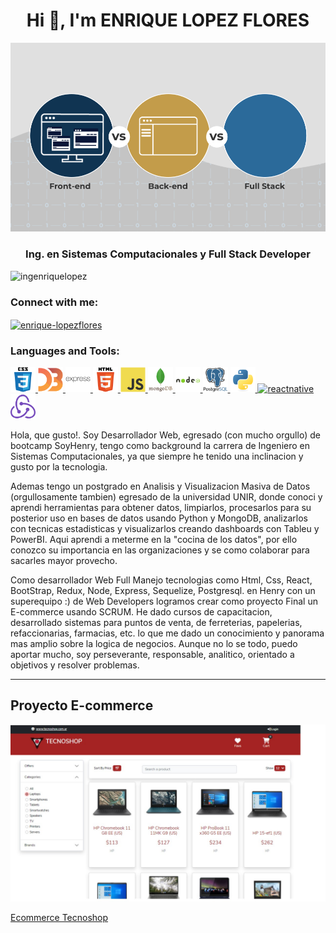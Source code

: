 
<h1 align="center">Hi 👋, I'm ENRIQUE LOPEZ FLORES</h1>
<p align="left"> <img src="https://github.com/ingenriquelopez/ingenriquelopez/blob/main/e058eecc0652ff38a4e7062cfcf08c9d.gif" alt="ingenriquelopez" /> </p>

<h3 align="center">Ing. en Sistemas Computacionales y Full Stack Developer</h3>

<p align="left"> <img src="https://komarev.com/ghpvc/?username=ingenriquelopez&label=Profile%20views&color=0e75b6&style=flat" alt="ingenriquelopez" /> </p>

<h3 align="left">Connect with me:</h3>
<p align="left">
<a href="https://linkedin.com/in/enrique-lopezflores" target="blank"><img align="center" src="https://raw.githubusercontent.com/rahuldkjain/github-profile-readme-generator/master/src/images/icons/Social/linked-in-alt.svg" alt="enrique-lopezflores" height="30" width="40" /></a>
</p>

<h3 align="left">Languages and Tools:</h3>
<p align="left"> <a href="https://www.w3schools.com/css/" target="_blank" rel="noreferrer"> <img src="https://raw.githubusercontent.com/devicons/devicon/master/icons/css3/css3-original-wordmark.svg" alt="css3" width="40" height="40"/> </a> <a href="https://d3js.org/" target="_blank" rel="noreferrer"> <img src="https://raw.githubusercontent.com/devicons/devicon/master/icons/d3js/d3js-original.svg" alt="d3js" width="40" height="40"/> </a> <a href="https://expressjs.com" target="_blank" rel="noreferrer"> <img src="https://raw.githubusercontent.com/devicons/devicon/master/icons/express/express-original-wordmark.svg" alt="express" width="40" height="40"/> </a> <a href="https://www.w3.org/html/" target="_blank" rel="noreferrer"> <img src="https://raw.githubusercontent.com/devicons/devicon/master/icons/html5/html5-original-wordmark.svg" alt="html5" width="40" height="40"/> </a> <a href="https://developer.mozilla.org/en-US/docs/Web/JavaScript" target="_blank" rel="noreferrer"> <img src="https://raw.githubusercontent.com/devicons/devicon/master/icons/javascript/javascript-original.svg" alt="javascript" width="40" height="40"/> </a> <a href="https://www.mongodb.com/" target="_blank" rel="noreferrer"> <img src="https://raw.githubusercontent.com/devicons/devicon/master/icons/mongodb/mongodb-original-wordmark.svg" alt="mongodb" width="40" height="40"/> </a> <a href="https://nodejs.org" target="_blank" rel="noreferrer"> <img src="https://raw.githubusercontent.com/devicons/devicon/master/icons/nodejs/nodejs-original-wordmark.svg" alt="nodejs" width="40" height="40"/> </a> <a href="https://www.postgresql.org" target="_blank" rel="noreferrer"> <img src="https://raw.githubusercontent.com/devicons/devicon/master/icons/postgresql/postgresql-original-wordmark.svg" alt="postgresql" width="40" height="40"/> </a> <a href="https://www.python.org" target="_blank" rel="noreferrer"> <img src="https://raw.githubusercontent.com/devicons/devicon/master/icons/python/python-original.svg" alt="python" width="40" height="40"/> </a> <a href="https://reactnative.dev/" target="_blank" rel="noreferrer"> <img src="https://reactnative.dev/img/header_logo.svg" alt="reactnative" width="40" height="40"/> </a> <a href="https://redux.js.org" target="_blank" rel="noreferrer"> <img src="https://raw.githubusercontent.com/devicons/devicon/master/icons/redux/redux-original.svg" alt="redux" width="40" height="40"/> </a> </p>
<p> Hola, que gusto!. Soy Desarrollador Web, egresado (con mucho orgullo) de bootcamp SoyHenry, tengo como background la carrera de Ingeniero en Sistemas Computacionales, ya que siempre he tenido una inclinacion y gusto por la tecnologia. </p>
<p>Ademas tengo un postgrado en Analisis y Visualizacion Masiva de Datos (orgullosamente tambien) egresado de la universidad UNIR, donde conoci y aprendi herramientas para obtener datos, limpiarlos, procesarlos para su posterior uso en bases de datos usando Python y MongoDB, analizarlos con tecnicas estadisticas y visualizarlos creando dashboards con Tableu y PowerBI. Aqui aprendi a meterme en la "cocina de los datos", por ello conozco su importancia en las organizaciones y se como colaborar para sacarles mayor provecho. </p>
<p>Como desarrollador Web Full Manejo tecnologias como Html, Css, React, BootStrap, Redux, Node, Express, Sequelize, Postgresql. en Henry con un superequipo :) de Web Developers logramos crear como proyecto Final un E-commerce usando SCRUM.
He dado cursos de capacitacion, desarrollado sistemas para puntos de venta, de ferreterias, papelerias, refaccionarias, farmacias, etc. lo que me dado un conocimiento y panorama mas amplio sobre la logica de negocios. 
Aunque no lo se todo, puedo aportar mucho, soy perseverante, responsable, analitico, orientado a objetivos y resolver problemas.
<hr>
<h2> Proyecto E-commerce </h2>

<p align="left"> <img src="https://github.com/ingenriquelopez/ingenriquelopez/blob/main/Slide1.JPG" alt="ingenriquelopez" /> </p>
<a href = "https://e-commerce-pf-henna.vercel.app/"> Ecommerce Tecnoshop </a>
